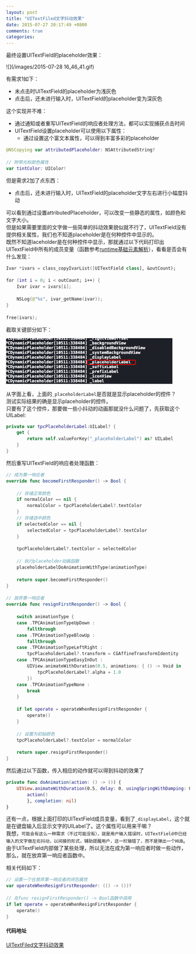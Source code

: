 ```yaml
---
layout: post
title: "UITextFiled文字抖动效果"
date: 2015-07-27 20:17:49 +0800
comments: true
categories: 
---
```


最终设置UITextField的placeholder效果：<br>

![](/images/2015-07-28 16_46_41.gif)<br>

有需求1如下：

- 未点击时UITextField的placeholder为浅灰色
- 点击后，还未进行输入时，UITextField的placeholder变为深灰色
<!--more-->
这个实现并不难：

- 通过通知或者重写UITextField的响应者处理方法，都可以实现捕获点击时间
- UITextField设置placeholder可以使用以下属性：
  - 通过设置这个富文本属性，可以得到丰富多彩的placeholder<br>

```swift
@NSCopying var attributedPlaceholder: NSAttributedString?

// 附带光标颜色属性
var tintColor: UIColor!
```

但是需求2加了点东西：

- 点击后，还未进行输入时，UITextField的placeholder文字左右进行小幅度抖动<br>

可以看到通过设置attributedPlaceholder，可以改变一些静态的属性，如颜色和文字大小。<br>
但是如果需要里面的文字做一些简单的抖动效果貌似就不行了，UITextField没有提供相关属性，我们也不知道placeholder是在何种控件中显示的。<br>
既然不知道laceholder是在何种控件中显示，那就通过以下代码打印出UITextField中所有的成员变量（函数参考[runtime基础元素解析](http://triplecc.github.io/blog/2015-01-10-runtimeji-chu/)），看看是否会有什么发现：

```swift
Ivar *ivars = class_copyIvarList([UITextField class], &outCount);

for (int i = 0; i < outCount; i++) {
    Ivar ivar = ivars[i];

    NSLog(@"%s", ivar_getName(ivar));
}

free(ivars);
```
截取关键部分如下：<br>

![](/images/Snip20150728_2.png)<br>

从字面上看，上面的`_placeholderLabel`是否就是显示placeholder的控件？<br>
测试实际结果的确是显示placeholder的控件。<br>
只要有了这个控件，那要做一些小抖动的动画那就没什么问题了，先获取这个UILabel:

```swift
private var tpcPlaceholderLabel:UILabel? {
    get {
        return self.valueForKey("_placeholderLabel") as? UILabel
    }
}
```
然后重写UITextField的响应者处理函数：

```swift
// 成为第一响应者
override func becomeFirstResponder() -> Bool {

    // 存储正常颜色
    if normalColor == nil {
        normalColor = tpcPlaceholderLabel?.textColor
    }
    // 存储选中颜色
    if selectedColor == nil {
        selectedColor = tpcPlaceholderLabel?.textColor
    }

    tpcPlaceholderLabel?.textColor = selectedColor

    // 执行placeholder动画函数
    placeholderLabelDoAnimationWithType(animationType)

    return super.becomeFirstResponder()
}

// 放弃第一响应者
override func resignFirstResponder() -> Bool {

    switch animationType {
    case .TPCAnimationTypeUpDown :
        fallthrough
    case .TPCAnimationTypeBlowUp :
        fallthrough
    case .TPCAnimationTypeLeftRight :
        tpcPlaceholderLabel?.transform = CGAffineTransformIdentity
    case .TPCAnimationTypeEasyInOut :
        UIView.animateWithDuration(0.5, animations: { () -> Void in
            tpcPlaceholderLabel?.alpha = 1.0
        })
    case .TPCAnimationTypeNone :
        break
    }

    if let operate = operateWhenResignFirstResponder {
        operate()
    }

    // 设置为初始颜色
    tpcPlaceholderLabel?.textColor = normalColor

    return super.resignFirstResponder()
}
```
然后通过以下函数，传入相应的动作就可以得到抖动的效果了

```swift
private func doAnimation(action: () -> ()) {
    UIView.animateWithDuration(0.5, delay: 0, usingSpringWithDamping: 0.1, initialSpringVelocity: 10, options: UIViewAnimationOptions.CurveEaseInOut, animations: { () -> Void in
        action()
        }, completion: nil)
}
```

还有一点，根据上面打印的UITextField成员变量，看到了`_displayLabel`，这个就是在键盘输入后显示文字的UILabel了。这个属性可以用来干嘛？<br>
我想，`可能会有这么一种需求（不过可能没有），就是用户输入错误时，UITextField中已经输入的文字做左右抖动，以间接的形式，辅助提醒用户，这一栏输错了，而不是弹出一个HUB`。<br>
由于UITextField内部做了某些处理，所以无法在成为第一响应者时做一些动作，那么，就在放弃第一响应者函数中。<br>

相关代码如下：

```swift
// 设置一个在放弃第一响应者的闭包属性
var operateWhenResignFirstResponder: (() -> ())?

// 在func resignFirstResponder() -> Bool函数中调用
if let operate = operateWhenResignFirstResponder {
    operate()
}
```
#### 代码地址

[UITextFiled文字抖动效果](https://github.com/tripleCC/TPCDynamicTextFiled/blob/master/README.md)


